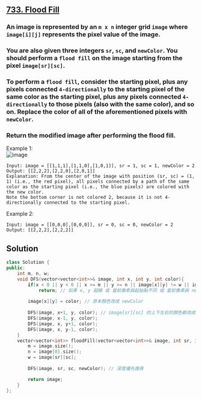## [733. Flood Fill](https://leetcode.com/problems/flood-fill/)

### An image is represented by an `m x n` integer grid `image` where `image[i][j]` represents the pixel value of the image.
### You are also given three integers `sr`, `sc`, and `newColor`. You should perform a `flood fill` on the image starting from the pixel `image[sr][sc]`.
### To perform a `flood fill`, consider the starting pixel, plus any pixels connected `4-directionally` to the starting pixel of the same color as the starting pixel, plus any pixels connected `4-directionally` to those pixels (also with the same color), and so on. Replace the color of all of the aforementioned pixels with `newColor`.
### Return the modified image after performing the flood fill.


Example 1:  
![image](https://assets.leetcode.com/uploads/2021/06/01/flood1-grid.jpg)  
```
Input: image = [[1,1,1],[1,1,0],[1,0,1]], sr = 1, sc = 1, newColor = 2
Output: [[2,2,2],[2,2,0],[2,0,1]]
Explanation: From the center of the image with position (sr, sc) = (1, 1) (i.e., the red pixel), all pixels connected by a path of the same color as the starting pixel (i.e., the blue pixels) are colored with the new color.
Note the bottom corner is not colored 2, because it is not 4-directionally connected to the starting pixel.
```

Example 2:
```
Input: image = [[0,0,0],[0,0,0]], sr = 0, sc = 0, newColor = 2
Output: [[2,2,2],[2,2,2]]
```


## Solution
```c++
class Solution {
public:
    int m, n, w;
    void DFS(vector<vector<int>>& image, int x, int y, int color){
        if(x < 0 || y < 0 || x >= m || y >= n || image[x][y] != w || image[x][y] == color)
            return; // 如果 x, y 超線 或 當前像素與起始點不同 或 當前像素與 newColor 顏色相同, 則退出
                
        image[x][y] = color; // 原本顏色改成 newColor
        
        DFS(image, x+1, y, color); // image[sr][sc] 的上下左右的顏色都改成 newColor
        DFS(image, x-1, y, color);
        DFS(image, x, y+1, color);
        DFS(image, x, y-1, color);
    }
    vector<vector<int>> floodFill(vector<vector<int>>& image, int sr, int sc, int newColor) {
        m = image.size();
        n = image[0].size();
        w = image[sr][sc];
        
        DFS(image, sr, sc, newColor); // 深度優先搜尋

        return image;
    }
};
```
